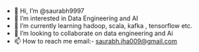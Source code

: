 - 👋 Hi, I’m @saurabh9997
- 👀 I’m interested in Data Engineering and AI 
- 🌱 I’m currently learning hadoop, scala, kafka , tensorflow etc.
- 💞️ I’m looking to collaborate on data engineering and Ai 
- 📫 How to reach me email:- saurabh.jha009@gmail.com

<!---
saurabh9997/saurabh9997 is a ✨ special ✨ repository because its `README.md` (this file) appears on your GitHub profile.
You can click the Preview link to take a look at your changes.
--->
